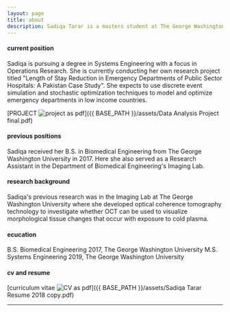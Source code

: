 ```yaml
---
layout: page
title: about
description: Sadiqa Tarar is a masters student at The George Washington University School of Engineering and Applied Sciences.  Her current area of focus is healthcare optimization as her thesis is titled  
---
```


#### <a name="CurrentPosition"></a>current position
Sadiqa is pursuing a degree in Systems Engineering with a focus in Operations Research. She is currently conducting her own research project titled "Length of Stay Reduction in Emergency Departments of Public Sector Hospitals: A Pakistan Case Study". She expects to use discrete event simulation and stochastic optimization techniques to model and optimize emergency departments in low income countries.

[PROJECT ![project as pdf](icons16/pdf-icon.png)]({{ BASE_PATH }}/assets/Data Analysis Project final.pdf)


#### <a name="PreviousPosition"></a>previous positions
Sadiqa received her B.S. in Biomedical Engineering from The George Washington University in 2017. Here she also served as a Research Assistant in the Department of Biomedical Engineering's Imaging Lab.


#### <a name="ResearchBackground"></a>research background
Sadiqa's previous research was in the Imaging Lab at The George Washington University where she developed optical coherence tomography technology to investigate whether OCT can be used to visualize morphological tissue changes that occur with exposure to cold plasma.


#### <a name="Education"></a>ecucation
B.S. Biomedical Engineering 2017, The George Washington University
M.S. Systems Engineering 2019, The George Washington University

#### <a name="CVandResume"></a>cv and resume
[curriculum vitae ![CV as pdf](icons16/pdf-icon.png)]({{ BASE_PATH }}/assets/Sadiqa Tarar Resume 2018 copy.pdf)

---
